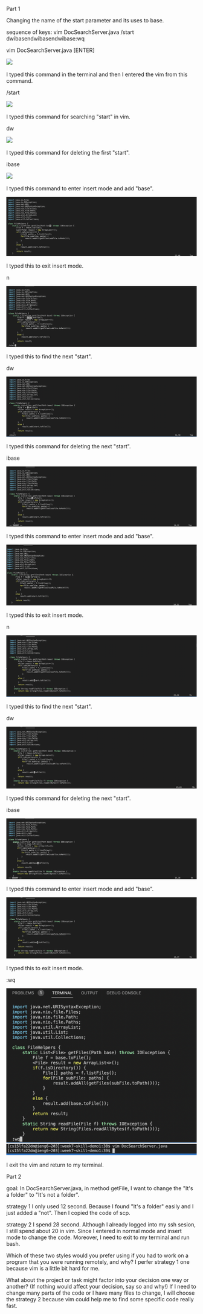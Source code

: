 Part 1

Changing the name of the start parameter and its uses to base.
  
sequence of keys:
vim DocSearchServer.java<ENTER>
/start<ENTER>
dwibase<ESC>n<ENTER>dwibase<ESC>n<ENTER>dwibase<ESC>:wq<ENTER>

  
  
vim DocSearchServer.java [ENTER]
  
![](https://wahanucsd.github.io/cse15l-lab-reports/1.png)
  
I typed this command in the terminal and then I entered the vim from this command.
  
  
  
/start <ENTER>
  
![](https://wahanucsd.github.io/cse15l-lab-reports/step1.png)
  
I typed this command for searching "start" in vim.
  
  
  
  
dw
  
![](https://wahanucsd.github.io/cse15l-lab-reports/step2.png)
  
I typed this command for deleting the first "start".
  
  
  
ibase
  
![](https://wahanucsd.github.io/cse15l-lab-reports/step3.png)
  
I typed this command to enter insert mode and add "base".
  
  
  
  
<ESC>
  
![step4](step4.png)
  
I typed this to exit insert mode.
  
  
  
  
n <ENTER>

![step5](step5.png)
  
I typed this to find the next "start".

  
  
  
dw
  
![step6](step6.png)
  
I typed this command for deleting the next "start".
 
  
  
ibase
  
![step7](step7.png)
  
I typed this command to enter insert mode and add "base".
 
  
  
  
  
<ESC>
  
![step8](step8.png)
  
I typed this to exit insert mode.  
  
  
  
  
  
  
  
n <ENTER>
  
![step9](step9.png)
  
I typed this to find the next "start".  
  

  
  
  
dw

  ![step10](step10.png)
  
I typed this command for deleting the next "start".  
  
  
  
  
  
ibase
  
![step11](step11.png)
  
I typed this command to enter insert mode and add "base".
  
 
  
  
  
  
  
  
  
  
<ESC>
  
![step12](step12.png)
  
I typed this to exit insert mode.  
  
  
  
  
  
  
:wq <ENTER>
  
![step13](step13.png)
  ![step14](step14.png)
  
  
I exit the vim and return to my terminal. 
  
  
  
  
  
  
  
  
  
  
  
  
  
  
  
  
  
  
  
  
Part 2

goal: In DocSearchServer.java, in method getFile, I want to change the "It's a folder" to "It's not a folder".
 
  
  

  strategy 1
I only used 12 second. Because I found "It's a folder" easily and I just added a "not". Then I copied the code of scp.
  
  
   

  strategy 2
I spend 28 second. Although I already logged into my ssh sesion, I still spend about 20 in vim. Since I entered in normal mode and insert mode to change the code. Moreover, I need to exit to my terminal and run bash.
  
  
  
Which of these two styles would you prefer using if you had to work on a program that you were running remotely, and why?
I perfer strategy 1 one because vim is a little bit hard for me. 
  
  
What about the project or task might factor into your decision one way or another? (If nothing would affect your decision, say so and why!)
If I need to change many parts of the code or I have many files to change, I will choose the strategy 2 because vim could help me to find some specific code really fast.
